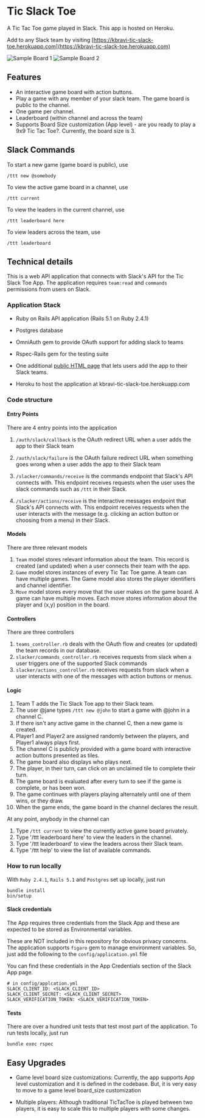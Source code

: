 # Tic Slack Toe

A Tic Tac Toe game played in Slack. This app is hosted on Heroku.

Add to any Slack team by visiting [https://kbravi-tic-slack-toe.herokuapp.com](https://kbravi-tic-slack-toe.herokuapp.com)

![Sample Board 1](http://i.imgur.com/4MSH7VQ.png)
![Sample Board 2](http://i.imgur.com/HEX8DCJ.png)

## Features
* An interactive game board with action buttons.
* Play a game with any member of your slack team. The game board is public to the channel.
* One game per channel.
* Leaderboard (within channel and across the team)
* Supports Board Size customization (App level) - are you ready to play a 9x9 Tic Tac Toe?. Currently, the board size is 3.

## Slack Commands
To start a new game (game board is public), use
```
/ttt new @somebody
```
To view the active game board in a channel, use
```
/ttt current
```
To view the leaders in the current channel, use
```
/ttt leaderboard here
```
To view leaders across the team, use
```
/ttt leaderboard
```

## Technical details

This is a web API application that connects with Slack's API for the Tic Slack Toe App. The application requires `team:read` and `commands` permissions from users on Slack.

### Application Stack
* Ruby on Rails API application (Rails 5.1 on Ruby 2.4.1)
* Postgres database

* OmniAuth gem to provide OAuth support for adding slack to teams
* Rspec-Rails gem for the testing suite

* One additional [public HTML page](https://kbravi-tic-slack-toe.herokuapp.com) that lets users add the app to their Slack teams.

* Heroku to host the application at kbravi-tic-slack-toe.herokuapp.com

### Code structure

#### Entry Points
There are 4 entry points into the application
1. `/auth/slack/callback` is the OAuth redirect URL when a user adds the app to their Slack team
2. `/auth/slack/failure` is the OAuth failure redirect URL when something goes wrong when a user adds the app to their Slack team

3. `/slacker/commands/receive` is the commands endpoint that Slack's API connects with. This endpoint receives requests when the user uses the slack commands such as `/ttt` in their Slack.
4. `/slacker/actions/receive` is the interactive messages endpoint that Slack's API connects with. This endpoint receives requests when the user interacts with the message (e.g. clicking an action button or choosing from a menu) in their Slack.

#### Models
There are three relevant models
1. `Team` model stores relevant information about the team. This record is created (and updated) when a user connects their team with the app.
2. `Game` model stores instances of every Tic Tac Toe game. A team can have multiple games. The Game model also stores the player identifiers and channel identifier.
3. `Move` model stores every move that the user makes on the game board. A game can have multiple moves. Each move stores information about the player and (x,y) position in the board.

#### Controllers
There are three controllers
1. `teams_controller.rb` deals with the OAuth flow and creates (or updated) the team records in our database.
2. `slacker/commands_controller.rb` receives requests from slack when a user triggers one of the supported Slack commands
3. `slacker/actions_controller.rb` receives requests from slack when a user interacts with one of the messages with action buttons or menus.

#### Logic
1. Team T adds the Tic Slack Toe app to their Slack team.
2. The user @jane types `/ttt new @john` to start a game with @john in a channel C.
3. If there isn't any active game in the channel C, then a new game is created.
4. Player1 and Player2 are assigned randomly between the players, and Player1 always plays first.
5. The channel C is publicly provided with a game board with interactive action buttons presented as tiles.
6. The game board also displays who plays next.
7. The player, in their turn, can click on an unclaimed tile to complete their turn.
8. The game board is evaluated after every turn to see if the game is complete, or has been won.
9. The game continues with players playing alternately until one of them wins, or they draw.
10. When the game ends, the game board in the channel declares the result.

At any point, anybody in the channel can
1. Type `/ttt current` to view the currently active game board privately.
2. Type '/ttt leaderboard here' to view the leaders in the channel.
3. Type '/ttt leaderboard' to view the leaders across their Slack team.
4. Type '/ttt help' to view the list of available commands.


### How to run locally
With `Ruby 2.4.1`, `Rails 5.1` and `Postgres` set up locally, just run
```
bundle install
bin/setup
```
#### Slack credentials
The App requires three credentials from the Slack App and these are expected to be stored as Environmental variables.

These are NOT included in this repository for obvious privacy concerns. The application supports `figaro` gem to manage environment variables. So, just add the following to the `config/application.yml` file

You can find these credentials in the App Credentials section of the Slack App page.

```
# in config/applcation.yml
SLACK_CLIENT_ID: <SLACK_CLIENT_ID>
SLACK_CLIENT_SECRET: <SLACK_CLIENT_SECRET>
SLACK_VERIFICATION_TOKEN: <SLACK_VERIFICATION_TOKEN>
```

#### Tests
There are over a hundred unit tests that test most part of the application. To run tests locally, just run
```
bundle exec rspec
```

## Easy Upgrades
* Game level board size customizations: Currently, the app supports App level customization and it is defined in the codebase. But, it is very easy to move to a game level board_size customization

* Multiple players: Although traditional TicTacToe is played between two players, it is easy to scale this to multiple players with some changes.

